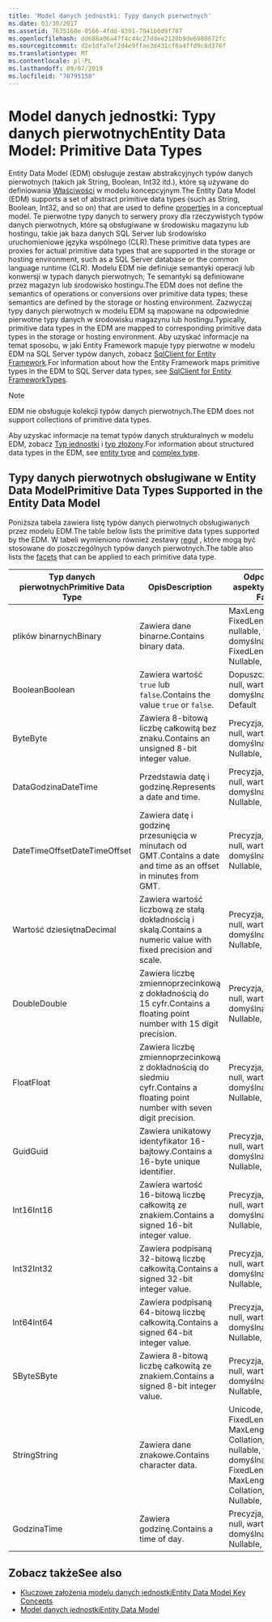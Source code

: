 ```yaml
---
title: 'Model danych jednostki: Typy danych pierwotnych'
ms.date: 03/30/2017
ms.assetid: 7635168e-0566-4fdd-8391-7941b0d9f787
ms.openlocfilehash: dd688a06a47f4c44c27ddee2120b9de6980672fc
ms.sourcegitcommit: d2e1dfa7ef2d4e9ffae3d431cf6a4ffd9c8d378f
ms.translationtype: MT
ms.contentlocale: pl-PL
ms.lasthandoff: 09/07/2019
ms.locfileid: "70795158"
---
```

# <a name="entity-data-model-primitive-data-types"></a><span data-ttu-id="d6b7f-102">Model danych jednostki: Typy danych pierwotnych</span><span class="sxs-lookup"><span data-stu-id="d6b7f-102">Entity Data Model: Primitive Data Types</span></span>
<span data-ttu-id="d6b7f-103">Entity Data Model (EDM) obsługuje zestaw abstrakcyjnych typów danych pierwotnych (takich jak String, Boolean, Int32 itd.), które są używane do definiowania [Właściwości](property.md) w modelu koncepcyjnym.</span><span class="sxs-lookup"><span data-stu-id="d6b7f-103">The Entity Data Model (EDM) supports a set of abstract primitive data types (such as String, Boolean, Int32, and so on) that are used to define [properties](property.md) in a conceptual model.</span></span> <span data-ttu-id="d6b7f-104">Te pierwotne typy danych to serwery proxy dla rzeczywistych typów danych pierwotnych, które są obsługiwane w środowisku magazynu lub hostingu, takie jak baza danych SQL Server lub środowisko uruchomieniowe języka wspólnego (CLR).</span><span class="sxs-lookup"><span data-stu-id="d6b7f-104">These primitive data types are proxies for actual primitive data types that are supported in the storage or hosting environment, such as a SQL Server database or the common language runtime (CLR).</span></span> <span data-ttu-id="d6b7f-105">Modelu EDM nie definiuje semantyki operacji lub konwersji w typach danych pierwotnych; Te semantyki są definiowane przez magazyn lub środowisko hostingu.</span><span class="sxs-lookup"><span data-stu-id="d6b7f-105">The EDM does not define the semantics of operations or conversions over primitive data types; these semantics are defined by the storage or hosting environment.</span></span> <span data-ttu-id="d6b7f-106">Zazwyczaj typy danych pierwotnych w modelu EDM są mapowane na odpowiednie pierwotne typy danych w środowisku magazynu lub hostingu.</span><span class="sxs-lookup"><span data-stu-id="d6b7f-106">Typically, primitive data types in the EDM are mapped to corresponding primitive data types in the storage or hosting environment.</span></span> <span data-ttu-id="d6b7f-107">Aby uzyskać informacje na temat sposobu, w jaki Entity Framework mapuje typy pierwotne w modelu EDM na SQL Server typów danych, zobacz [SqlClient for Entity Framework](./ef/sqlclient-for-ef-types.md).</span><span class="sxs-lookup"><span data-stu-id="d6b7f-107">For information about how the Entity Framework maps primitive types in the EDM to SQL Server data types, see [SqlClient for Entity FrameworkTypes](./ef/sqlclient-for-ef-types.md).</span></span>  
  
> [!NOTE]
> <span data-ttu-id="d6b7f-108">EDM nie obsługuje kolekcji typów danych pierwotnych.</span><span class="sxs-lookup"><span data-stu-id="d6b7f-108">The EDM does not support collections of primitive data types.</span></span>  
  
 <span data-ttu-id="d6b7f-109">Aby uzyskać informacje na temat typów danych strukturalnych w modelu EDM, zobacz [Typ jednostki](entity-type.md) i [typ złożony](complex-type.md).</span><span class="sxs-lookup"><span data-stu-id="d6b7f-109">For information about structured data types in the EDM, see [entity type](entity-type.md) and [complex type](complex-type.md).</span></span>  
  
## <a name="primitive-data-types-supported-in-the-entity-data-model"></a><span data-ttu-id="d6b7f-110">Typy danych pierwotnych obsługiwane w Entity Data Model</span><span class="sxs-lookup"><span data-stu-id="d6b7f-110">Primitive Data Types Supported in the Entity Data Model</span></span>  
 <span data-ttu-id="d6b7f-111">Poniższa tabela zawiera listę typów danych pierwotnych obsługiwanych przez modelu EDM.</span><span class="sxs-lookup"><span data-stu-id="d6b7f-111">The table below lists the primitive data types supported by the EDM.</span></span> <span data-ttu-id="d6b7f-112">W tabeli wymieniono również zestawy [reguł](facet.md) , które mogą być stosowane do poszczególnych typów danych pierwotnych.</span><span class="sxs-lookup"><span data-stu-id="d6b7f-112">The table also lists the [facets](facet.md) that can be applied to each primitive data type.</span></span>  
  
|<span data-ttu-id="d6b7f-113">Typ danych pierwotnych</span><span class="sxs-lookup"><span data-stu-id="d6b7f-113">Primitive Data Type</span></span>|<span data-ttu-id="d6b7f-114">Opis</span><span class="sxs-lookup"><span data-stu-id="d6b7f-114">Description</span></span>|<span data-ttu-id="d6b7f-115">Odpowiednie aspekty</span><span class="sxs-lookup"><span data-stu-id="d6b7f-115">Applicable Facets</span></span>|  
|-------------------------|-----------------|-----------------------|  
|<span data-ttu-id="d6b7f-116">plików binarnych</span><span class="sxs-lookup"><span data-stu-id="d6b7f-116">Binary</span></span>|<span data-ttu-id="d6b7f-117">Zawiera dane binarne.</span><span class="sxs-lookup"><span data-stu-id="d6b7f-117">Contains binary data.</span></span>|<span data-ttu-id="d6b7f-118">MaxLength, FixedLength, nullable, wartość domyślna</span><span class="sxs-lookup"><span data-stu-id="d6b7f-118">MaxLength, FixedLength, Nullable, Default</span></span>|  
|<span data-ttu-id="d6b7f-119">Boolean</span><span class="sxs-lookup"><span data-stu-id="d6b7f-119">Boolean</span></span>|<span data-ttu-id="d6b7f-120">Zawiera wartość `true` lub `false`.</span><span class="sxs-lookup"><span data-stu-id="d6b7f-120">Contains the value `true` or `false`.</span></span>|<span data-ttu-id="d6b7f-121">Dopuszcza wartość null, wartość domyślna</span><span class="sxs-lookup"><span data-stu-id="d6b7f-121">Nullable, Default</span></span>|  
|<span data-ttu-id="d6b7f-122">Byte</span><span class="sxs-lookup"><span data-stu-id="d6b7f-122">Byte</span></span>|<span data-ttu-id="d6b7f-123">Zawiera 8-bitową liczbę całkowitą bez znaku.</span><span class="sxs-lookup"><span data-stu-id="d6b7f-123">Contains an unsigned 8-bit integer value.</span></span>|<span data-ttu-id="d6b7f-124">Precyzja, wartość null, wartość domyślna</span><span class="sxs-lookup"><span data-stu-id="d6b7f-124">Precision, Nullable, Default</span></span>|  
|<span data-ttu-id="d6b7f-125">DataGodzina</span><span class="sxs-lookup"><span data-stu-id="d6b7f-125">DateTime</span></span>|<span data-ttu-id="d6b7f-126">Przedstawia datę i godzinę.</span><span class="sxs-lookup"><span data-stu-id="d6b7f-126">Represents a date and time.</span></span>|<span data-ttu-id="d6b7f-127">Precyzja, wartość null, wartość domyślna</span><span class="sxs-lookup"><span data-stu-id="d6b7f-127">Precision, Nullable, Default</span></span>|  
|<span data-ttu-id="d6b7f-128">DateTimeOffset</span><span class="sxs-lookup"><span data-stu-id="d6b7f-128">DateTimeOffset</span></span>|<span data-ttu-id="d6b7f-129">Zawiera datę i godzinę przesunięcia w minutach od GMT.</span><span class="sxs-lookup"><span data-stu-id="d6b7f-129">Contains a date and time as an offset in minutes from GMT.</span></span>|<span data-ttu-id="d6b7f-130">Precyzja, wartość null, wartość domyślna</span><span class="sxs-lookup"><span data-stu-id="d6b7f-130">Precision, Nullable, Default</span></span>|  
|<span data-ttu-id="d6b7f-131">Wartość dziesiętna</span><span class="sxs-lookup"><span data-stu-id="d6b7f-131">Decimal</span></span>|<span data-ttu-id="d6b7f-132">Zawiera wartość liczbową ze stałą dokładnością i skalą.</span><span class="sxs-lookup"><span data-stu-id="d6b7f-132">Contains a numeric value with fixed precision and scale.</span></span>|<span data-ttu-id="d6b7f-133">Precyzja, wartość null, wartość domyślna</span><span class="sxs-lookup"><span data-stu-id="d6b7f-133">Precision, Nullable, Default</span></span>|  
|<span data-ttu-id="d6b7f-134">Double</span><span class="sxs-lookup"><span data-stu-id="d6b7f-134">Double</span></span>|<span data-ttu-id="d6b7f-135">Zawiera liczbę zmiennoprzecinkową z dokładnością do 15 cyfr.</span><span class="sxs-lookup"><span data-stu-id="d6b7f-135">Contains a floating point number with 15 digit precision.</span></span>|<span data-ttu-id="d6b7f-136">Precyzja, wartość null, wartość domyślna</span><span class="sxs-lookup"><span data-stu-id="d6b7f-136">Precision, Nullable, Default</span></span>|  
|<span data-ttu-id="d6b7f-137">Float</span><span class="sxs-lookup"><span data-stu-id="d6b7f-137">Float</span></span>|<span data-ttu-id="d6b7f-138">Zawiera liczbę zmiennoprzecinkową z dokładnością do siedmiu cyfr.</span><span class="sxs-lookup"><span data-stu-id="d6b7f-138">Contains a floating point number with seven digit precision.</span></span>|<span data-ttu-id="d6b7f-139">Precyzja, wartość null, wartość domyślna</span><span class="sxs-lookup"><span data-stu-id="d6b7f-139">Precision, Nullable, Default</span></span>|  
|<span data-ttu-id="d6b7f-140">Guid</span><span class="sxs-lookup"><span data-stu-id="d6b7f-140">Guid</span></span>|<span data-ttu-id="d6b7f-141">Zawiera unikatowy identyfikator 16-bajtowy.</span><span class="sxs-lookup"><span data-stu-id="d6b7f-141">Contains a 16-byte unique identifier.</span></span>|<span data-ttu-id="d6b7f-142">Precyzja, wartość null, wartość domyślna</span><span class="sxs-lookup"><span data-stu-id="d6b7f-142">Precision, Nullable, Default</span></span>|  
|<span data-ttu-id="d6b7f-143">Int16</span><span class="sxs-lookup"><span data-stu-id="d6b7f-143">Int16</span></span>|<span data-ttu-id="d6b7f-144">Zawiera wartość 16-bitową liczbę całkowitą ze znakiem.</span><span class="sxs-lookup"><span data-stu-id="d6b7f-144">Contains a signed 16-bit integer value.</span></span>|<span data-ttu-id="d6b7f-145">Precyzja, wartość null, wartość domyślna</span><span class="sxs-lookup"><span data-stu-id="d6b7f-145">Precision, Nullable, Default</span></span>|  
|<span data-ttu-id="d6b7f-146">Int32</span><span class="sxs-lookup"><span data-stu-id="d6b7f-146">Int32</span></span>|<span data-ttu-id="d6b7f-147">Zawiera podpisaną 32-bitową liczbę całkowitą.</span><span class="sxs-lookup"><span data-stu-id="d6b7f-147">Contains a signed 32-bit integer value.</span></span>|<span data-ttu-id="d6b7f-148">Precyzja, wartość null, wartość domyślna</span><span class="sxs-lookup"><span data-stu-id="d6b7f-148">Precision, Nullable, Default</span></span>|  
|<span data-ttu-id="d6b7f-149">Int64</span><span class="sxs-lookup"><span data-stu-id="d6b7f-149">Int64</span></span>|<span data-ttu-id="d6b7f-150">Zawiera podpisaną 64-bitową liczbę całkowitą.</span><span class="sxs-lookup"><span data-stu-id="d6b7f-150">Contains a signed 64-bit integer value.</span></span>|<span data-ttu-id="d6b7f-151">Precyzja, wartość null, wartość domyślna</span><span class="sxs-lookup"><span data-stu-id="d6b7f-151">Precision, Nullable, Default</span></span>|  
|<span data-ttu-id="d6b7f-152">SByte</span><span class="sxs-lookup"><span data-stu-id="d6b7f-152">SByte</span></span>|<span data-ttu-id="d6b7f-153">Zawiera 8-bitową liczbę całkowitą ze znakiem.</span><span class="sxs-lookup"><span data-stu-id="d6b7f-153">Contains a signed 8-bit integer value.</span></span>|<span data-ttu-id="d6b7f-154">Precyzja, wartość null, wartość domyślna</span><span class="sxs-lookup"><span data-stu-id="d6b7f-154">Precision, Nullable, Default</span></span>|  
|<span data-ttu-id="d6b7f-155">String</span><span class="sxs-lookup"><span data-stu-id="d6b7f-155">String</span></span>|<span data-ttu-id="d6b7f-156">Zawiera dane znakowe.</span><span class="sxs-lookup"><span data-stu-id="d6b7f-156">Contains character data.</span></span>|<span data-ttu-id="d6b7f-157">Unicode, FixedLength, MaxLength, Collation, Precision, nullable, wartość domyślna</span><span class="sxs-lookup"><span data-stu-id="d6b7f-157">Unicode, FixedLength, MaxLength, Collation, Precision, Nullable, Default</span></span>|  
|<span data-ttu-id="d6b7f-158">Godzina</span><span class="sxs-lookup"><span data-stu-id="d6b7f-158">Time</span></span>|<span data-ttu-id="d6b7f-159">Zawiera godzinę.</span><span class="sxs-lookup"><span data-stu-id="d6b7f-159">Contains a time of day.</span></span>|<span data-ttu-id="d6b7f-160">Precyzja, wartość null, wartość domyślna</span><span class="sxs-lookup"><span data-stu-id="d6b7f-160">Precision, Nullable, Default</span></span>|  
  
## <a name="see-also"></a><span data-ttu-id="d6b7f-161">Zobacz także</span><span class="sxs-lookup"><span data-stu-id="d6b7f-161">See also</span></span>

- [<span data-ttu-id="d6b7f-162">Kluczowe założenia modelu danych jednostki</span><span class="sxs-lookup"><span data-stu-id="d6b7f-162">Entity Data Model Key Concepts</span></span>](entity-data-model-key-concepts.md)
- [<span data-ttu-id="d6b7f-163">Model danych jednostki</span><span class="sxs-lookup"><span data-stu-id="d6b7f-163">Entity Data Model</span></span>](entity-data-model.md)
